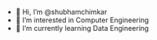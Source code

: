 - 👋 Hi, I’m @shubhamchimkar
- 👀 I’m interested in Computer Engineering
- 🌱 I’m currently learning Data Engineering


<!---
shubhamchimkar/shubhamchimkar is a ✨ special ✨ repository because its `README.md` (this file) appears on your GitHub profile.
You can click the Preview link to take a look at your changes.
--->
